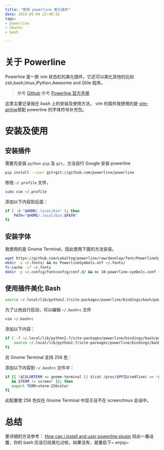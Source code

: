 ```yaml
---
title: "使用 powerline 美化插件"
date: 2015-05-04 22:40:32
tags:
- powerline
- ubuntu
- bash

---
```


关于 Powerline
==============

Powerline 是一款 vim 状态栏的美化插件，它还可以美化其他的比如 zsh,bash,tmux,iPython,Awesome and Qtile 程序。

> 参考 [Github](https://github.com/powerline/powerline)
> 参考 [Powerline 官方手册](https://powerline.readthedocs.org/en/latest/)

这里主要记录我在 bash 上的安装及使用方法， vim 的插件我使用的是 [vim-airline](http://www.leyar.me/Something-about-vim/)搭配 powerline 的字体符号补充包。

<!--more-->

安装及使用
===============
安装插件
---------------
需要先安装 `python-pip` 及 `git`，方法自行 Google
安装 powerline

```bash
pip install --user git+git://github.com/powerline/powerline
```
修改 `~/.profile` 文件，
```bash
sudo vim ~/.profile
```
添加以下内容到后面：
```bash
if [ -d "$HOME/.local/bin" ]; then
    PATH="$HOME/.local/bin:$PATH"
fi
```
安装字体
------------------
我使用的是 Gnome Terminal，因此使用下面的方法安装。
```bash
wget https://github.com/Lokaltog/powerline/raw/develop/font/PowerlineSymbols.otf https://github.com/Lokaltog/powerline/raw/develop/font/10-powerline-symbols.conf
mkdir -p ~/.fonts/ && mv PowerlineSymbols.otf ~/.fonts/
fc-cache -vf ~/.fonts
mkdir -p ~/.config/fontconfig/conf.d/ && mv 10-powerline-symbols.conf ~/.config/fontconfig/conf.d/
```
使用插件美化 Bash
-------------------------
```bash
source ~/.local/lib/python2.7/site-packages/powerline/bindings/bash/powerline.sh
```
为了让他自行启动，可以编辑 `~/.bashrc` 文件
```bash
vim ~/.bashrc
```
添加以下内容：

```bash
if [ -f ~/.local/lib/python2.7/site-packages/powerline/bindings/bash/powerline.sh ]; then
    source ~/.local/lib/python2.7/site-packages/powerline/bindings/bash/powerline.sh
fi
```
另 Gnome Terminal 支持 256 色：

添加以下内容到 `~/.bashrc` 文件中：
```bash
if [[ ($COLORTERM == gnome-terminal || $(cat /proc/$PPID/cmdline) == *gnome-terminal* )
   && $TERM != screen* ]]; then
   export TERM=xterm-256color
fi
```
此配置使 256 色仅在 Gnome Terminal 中显示且不在 screen/tmux 会话中。

总结
========================
更详细的方法参考： [How can i install and user powerline plugin](http://askubuntu.com/questions/283908/how-can-i-install-and-use-powerline-plugin)
经此一番设置，你的 bash 应该已经美化过啦，如果没有，就重启下~ enjoy~


